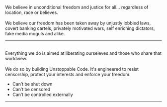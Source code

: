 
We believe in unconditional freedom and justice for all... regardless of location, race or believes.
<br /><br />
We believe our freedom has been taken away by unjustly lobbied laws, covert banking cartels, privately motivated wars, self enriching dictators, fake media moguls and alike.
<br /><hr /><br />
Everything we do is aimed at liberating ourseleves and those who share that worldview. 
<br />
<br />
We do so by building Unstoppable Code. It's engineered to resist censorship, protect your interests and enforce your freedom.

+ Can’t be shut down
+ Can’t be censored 
+ Can’t be controlled externally

<hr />


